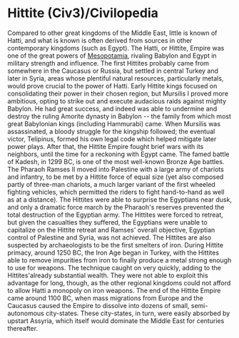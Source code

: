 # Hittite (Civ3)/Civilopedia

Compared to other great kingdoms of the Middle East, little is known of Hatti, and what is known is often derived from sources in other contemporary kingdoms (such as Egypt). The Hatti, or Hittite, Empire was one of the great powers of [Mesopotamia](Mesopotamia), rivaling Babylon and Egypt in military strength and influence. The first Hittites probably came from somewhere in the Caucasus or Russia, but settled in central Turkey and later in Syria, areas whose plentiful natural resources, particularly metals, would prove crucial to the power of Hatti. Early Hittite kings focused on consolidating their power in their chosen region, but Mursilis I proved more ambitious, opting to strike out and execute audacious raids against mighty Babylon. He had great success, and indeed was able to undermine and destroy the ruling Amorite dynasty in Babylon -- the family from which most great Babylonian kings (including Hammurabi) came.
When Mursilis was assassinated, a bloody struggle for the kingship followed; the eventual victor, Telipinus, formed his own legal code which helped mitigate later power plays. After that, the Hittite Empire fought brief wars with its neighbors, until the time for a reckoning with Egypt came. The famed battle of Kadesh, in 1299 BC, is one of the most well-known Bronze Age battles. The Pharaoh Ramses II moved into Palestine with a large army of chariots and infantry, to be met by a Hittite force of equal size (yet also composed partly of three-man chariots, a much larger variant of the first wheeled fighting vehicles, which permitted the riders to fight hand-to-hand as well as at a distance). The Hittites were able to surprise the Egyptians near dusk, and only a dramatic force march by the Pharaoh's reserves prevented the total destruction of the Egyptian army. The Hittites were forced to retreat, but given the casualties they suffered, the Egyptians were unable to capitalize on the Hittite retreat and Ramses' overall objective, Egyptian control of Palestine and Syria, was not achieved.
The Hittites are also suspected by archaeologists to be the first smelters of iron. During Hittite primacy, around 1250 BC, the Iron Age began in Turkey, with the Hittites able to remove impurities from iron to finally produce a metal strong enough to use for weapons. The technique caught on very quickly, adding to the Hittites'already substantial wealth. They were not able to exploit this advantage for long, though, as the other regional kingdoms could not afford to allow Hatti a monopoly on iron weapons.
The end of the Hittite Empire came around 1100 BC, when mass migrations from Europe and the Caucasus caused the Empire to dissolve into dozens of small, semi-autonomous city-states. These city-states, in turn, were easily absorbed by upstart Assyria, which itself would dominate the Middle East for centuries thereafter.